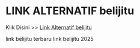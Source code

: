 # LINK ALTERNATIF belijitu

Klik Disini >> <a href="https://linksto.pages.dev/">Link Alternatif belijitu </a>

link belijitu terbaru
link belijitu 2025